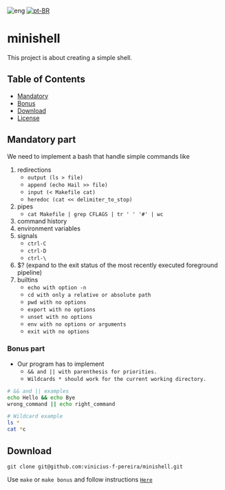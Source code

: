 ![eng](../../../stuff/blob/main/USA-icon.png) [![pt-BR](../../../stuff/blob/main/Brazil-icon.png)](README.pt-BR.md)

# minishell
This project is about creating a simple shell.

## Table of Contents
- [Mandatory](#mandatory-part)
- [Bonus](#bonus-part)
- [Download](#download)
- [License](./LICENSE)

## Mandatory part
We need to implement a bash that handle simple commands like

1. redirections
	- `output (ls > file)`
	- `append (echo Hail >> file)`
	- `input (< Makefile cat)`
	- `heredoc (cat << delimiter_to_stop)`
2. pipes
	- `cat Makefile | grep CFLAGS | tr ' ' '#' | wc`
3. command history
4. environment variables
5. signals
	- `ctrl-C`
	- `ctrl-D`
	- `ctrl-\`
6. $? (expand to the exit status of the most recently executed foreground pipeline)
7. builtins
	- `echo with option -n`
	- `cd with only a relative or absolute path`
	- `pwd with no options`
	- `export with no options`
	- `unset with no options`
	- `env with no options or arguments`
	- `exit with no options`

### Bonus part
- Our program has to implement
	- `&& and || with parenthesis for priorities.`
	- `Wildcards * should work for the current working directory.`

```bash
# && and || examples
echo Hello && echo Bye
wrong_command || echo right_command
```

```bash
# Wildcard example
ls *
cat *c
```

## Download
```ssh
git clone git@github.com:vinicius-f-pereira/minishell.git
```
Use `make` or `make bonus` and follow instructions [`Here`](#mandatory-part)
